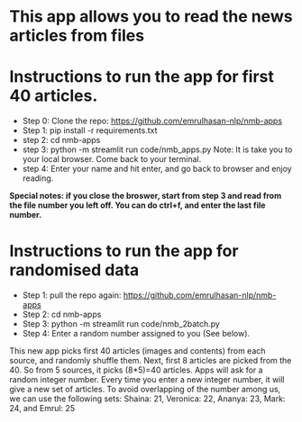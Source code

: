 # This app allows you to read the news articles from files

# Instructions to run the app for first 40 articles.

- Step 0: Clone the repo: https://github.com/emrulhasan-nlp/nmb-apps
- Step 1: pip install -r requirements.txt
- step 2: cd nmb-apps
- step 3: python -m streamlit run code/nmb_apps.py 
    Note: It is take you to your local browser. Come back to your terminal.
- step 4: Enter your name and hit enter, and go back to browser and enjoy reading. 

**Special notes: if you close the broswer, start from step 3 and read from the file number you left off. You can do ctrl+f, and enter the last file number.**


# Instructions to run the app for randomised data 

- Step 1: pull the repo again: https://github.com/emrulhasan-nlp/nmb-apps
- Step 2: cd nmb-apps
- Step 3: python -m streamlit run code/nmb_2batch.py 
- Step 4: Enter a random number assigned to you (See below).

This new app picks first 40 articles (images and contents) from each source, and randomly shuffle them. Next, first 8 articles are picked from the 40. So from 5 sources, it picks (8*5)=40 articles. Apps will ask for a random integer number. Every time you enter a new integer number, it will give a new set of articles. To avoid overlapping of the number among us, we can use the following sets: Shaina: 21, Veronica: 22, Ananya: 23, Mark: 24, and Emrul: 25


